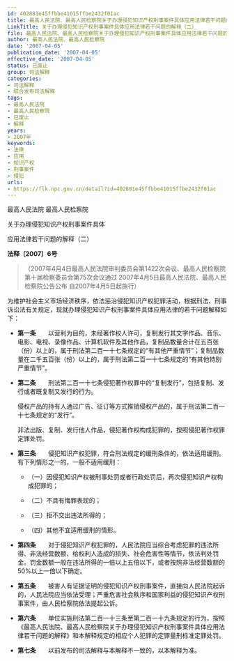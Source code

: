 ```yaml
---
id: 402881e45ffbbe41015ffbe2432f01ac
title: 最高人民法院、最高人民检察院关于办理侵犯知识产权刑事案件具体应用法律若干问题的解释（二）
LinkTitle: 关于办理侵犯知识产权刑事案件具体应用法律若干问题的解释（二）
file: 最高人民法院、最高人民检察院关于办理侵犯知识产权刑事案件具体应用法律若干问题的解释（二）_20070405_402881e45ffbbe41015ffbe2432f01ac.docx
author: 最高人民法院、最高人民检察院
date: '2007-04-05'
publication_date: '2007-04-05'
effective_date: '2007-04-05'
status: 已废止
group: 司法解释
categories:
- 司法解释
- 联合发布司法解释
tags:
- 最高人民法院
- 最高人民检察院
- 已废止
- 解释
years:
- 2007年
keywords:
- 法律
- 应用
- 知识产权
- 刑事案件
- 侵犯
urls:
- https://flk.npc.gov.cn/detail?id=402881e45ffbbe41015ffbe2432f01ac
---
```


最高人民法院 最高人民检察院

关于办理侵犯知识产权刑事案件具体

应用法律若干问题的解释（二）

**法释〔2007〕6号**

> （2007年4月4日最高人民法院审判委员会第1422次会议、最高人民检察院第十届检察委员会第75次会议通过 2007年4月5日最高人民法院、最高人民检察院公告公布 自2007年4月5日起施行）

为维护社会主义市场经济秩序，依法惩治侵犯知识产权犯罪活动，根据刑法、刑事诉讼法有关规定，现就办理侵犯知识产权刑事案件具体应用法律的若干问题解释如下：

- **第一条**　　以营利为目的，未经著作权人许可，复制发行其文字作品、音乐、电影、电视、录像作品、计算机软件及其他作品，复制品数量合计在五百张（份）以上的，属于刑法第二百一十七条规定的“有其他严重情节”；复制品数量在二千五百张（份）以上的，属于刑法第二百一十七条规定的“有其他特别严重情节”。

- **第二条**　　刑法第二百一十七条侵犯著作权罪中的“复制发行”，包括复制、发行或者既复制又发行的行为。

  侵权产品的持有人通过广告、征订等方式推销侵权产品的，属于刑法第二百一十七条规定的“发行”。

  非法出版、复制、发行他人作品，侵犯著作权构成犯罪的，按照侵犯著作权罪定罪处罚。

- **第三条**　　侵犯知识产权犯罪，符合刑法规定的缓刑条件的，依法适用缓刑。有下列情形之一的，一般不适用缓刑：

  - （一）因侵犯知识产权被刑事处罚或者行政处罚后，再次侵犯知识产权构成犯罪的；

  - （二）不具有悔罪表现的；

  - （三）拒不交出违法所得的；

  - （四）其他不宜适用缓刑的情形。

- **第四条**　　对于侵犯知识产权犯罪的，人民法院应当综合考虑犯罪的违法所得、非法经营数额、给权利人造成的损失、社会危害性等情节，依法判处罚金。罚金数额一般在违法所得的一倍以上五倍以下，或者按照非法经营数额的50%以上一倍以下确定。

- **第五条**　　被害人有证据证明的侵犯知识产权刑事案件，直接向人民法院起诉的，人民法院应当依法受理；严重危害社会秩序和国家利益的侵犯知识产权刑事案件，由人民检察院依法提起公诉。

- **第六条**　　单位实施刑法第二百一十三条至第二百一十九条规定的行为，按照《最高人民法院、最高人民检察院关于办理侵犯知识产权刑事案件具体应用法律若干问题的解释》和本解释规定的相应个人犯罪的定罪量刑标准定罪处罚。

- **第七条**　　以前发布的司法解释与本解释不一致的，以本解释为准。
